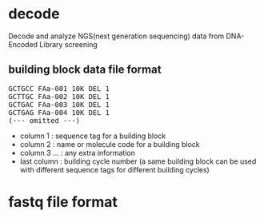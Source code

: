 # decode
Decode and analyze NGS(next generation sequencing) data from DNA-Encoded Library screening 

## building block data file format
<pre>
GCTGCC FAa-001 10K DEL 1
GCTTGC FAa-002 10K DEL 1
GCTGAC FAa-003 10K DEL 1
GCTGAG FAa-004 10K DEL 1
(--- omitted ---)
</pre>
- column 1 : sequence tag for a building block
- column 2 : name or molecule code for a building block
- column 3 ... : any extra information
- last column : building cycle number (a same building block can be used with different sequence tags for different building cycles)

# fastq file format
